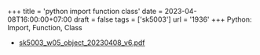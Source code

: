 +++
title = 'python import function class'
date = 2023-04-08T16:00:00+07:00
draft = false
tags = ['sk5003']
url = '1936'
+++
Python: Import, Function, Class
<!--more-->

+ [sk5003_w05_object_20230408_v6.pdf](https://zenodo.org/doi/10.5281/zenodo.7809396)
